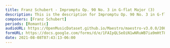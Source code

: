 ```yaml
---
title: Franz Schubert - Impromptu Op. 90 No. 3 in G-flat Major (3)
description: This is the description for Impromptu Op. 90 No. 3 in G-flat Major by Franz Schubert
composers: [Franz Schubert]
periods: [Romantic]
audioURL: https://OpenMusicDataset.github.io/Maestro/maestro-v3.0.0/2008/MIDI-Unprocessed_08_R2_2008_01-04_ORIG_MID--AUDIO_08_R2_2008_wav--2.midi
formURL: https://docs.google.com/forms/d/e/1FAIpQLSeOiN1wNRuWB7ia9mHtT8huTy9cGmUnX4NWYNj1HLWhyadGEA/viewform
date: 2021-08-08T07:43:13-06:00
---
```

